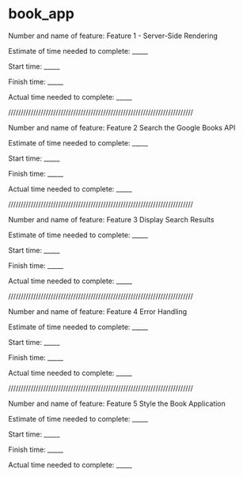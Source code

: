# book_app

Number and name of feature: Feature 1 - Server-Side Rendering

Estimate of time needed to complete: _____

Start time: _____

Finish time: _____

Actual time needed to complete: _____

//////////////////////////////////////////////////////////////////////////

Number and name of feature: Feature 2 Search the Google Books API

Estimate of time needed to complete: _____

Start time: _____

Finish time: _____

Actual time needed to complete: _____

//////////////////////////////////////////////////////////////////////////

Number and name of feature: Feature 3 Display Search Results

Estimate of time needed to complete: _____

Start time: _____

Finish time: _____

Actual time needed to complete: _____

//////////////////////////////////////////////////////////////////////////

Number and name of feature: Feature 4 Error Handling

Estimate of time needed to complete: _____

Start time: _____

Finish time: _____

Actual time needed to complete: _____

//////////////////////////////////////////////////////////////////////////

Number and name of feature: Feature 5 Style the Book Application

Estimate of time needed to complete: _____

Start time: _____

Finish time: _____

Actual time needed to complete: _____